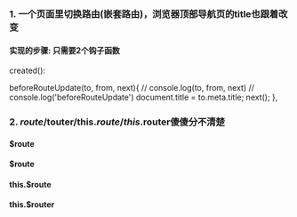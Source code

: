 ### 1. 一个页面里切换路由(嵌套路由)，浏览器顶部导航页的title也跟着改变

#### 实现的步骤: 只需要2个钩子函数
created():

beforeRouteUpdate(to, from,  next){
    // console.log(to, from, next)
    // console.log('beforeRouteUpdate')
    document.title = to.meta.title;
    next();
  },
 



### 2. $route/$touter/this.$route/this.$router傻傻分不清楚
#### $route

#### $route

#### this.$route

#### this.$router

